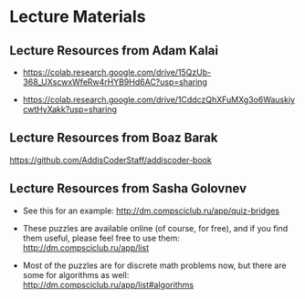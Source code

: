 # Lecture Materials

## Lecture Resources from Adam Kalai

- https://colab.research.google.com/drive/15QzUb-368_UXscwxWfeRw4rHYB9Hd6AC?usp=sharing

- https://colab.research.google.com/drive/1CddczQhXFuMXg3o6WauskiycwtHyXakk?usp=sharing

## Lecture Resources from Boaz Barak

https://github.com/AddisCoderStaff/addiscoder-book

## Lecture Resources from Sasha Golovnev

- See this for an example: http://dm.compsciclub.ru/app/quiz-bridges

- These puzzles are available online (of course, for free), and if you find them useful, please feel free to use them:
http://dm.compsciclub.ru/app/list

- Most of the puzzles are for discrete math problems now, but there are some for algorithms as well:
http://dm.compsciclub.ru/app/list#algorithms

